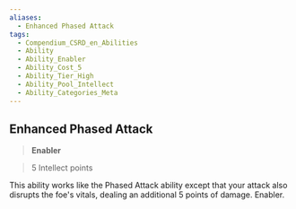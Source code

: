 ```yaml
---
aliases:
  - Enhanced Phased Attack
tags:
  - Compendium_CSRD_en_Abilities
  - Ability
  - Ability_Enabler
  - Ability_Cost_5
  - Ability_Tier_High
  - Ability_Pool_Intellect
  - Ability_Categories_Meta
---
```

  
    
## Enhanced Phased Attack    
>**Enabler**    
>5 Intellect points  
    
This ability works like the Phased Attack ability except that your attack also disrupts the foe's vitals, dealing an additional 5 points of damage. Enabler.